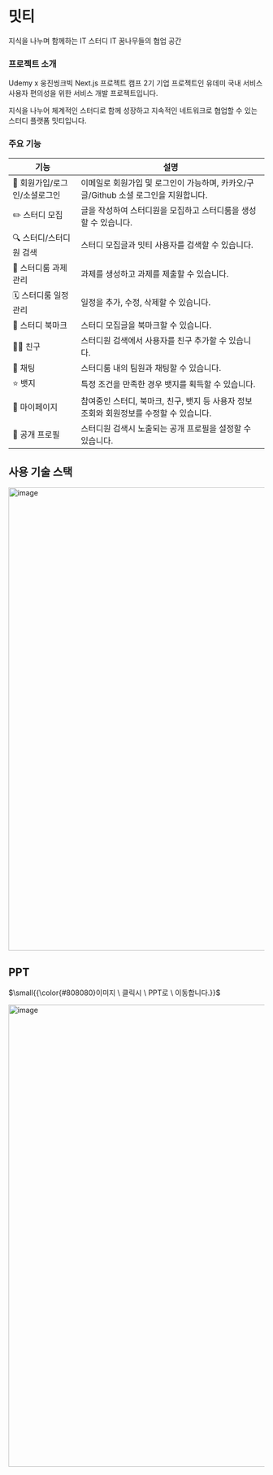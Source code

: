 # 밋티

지식을 나누며 함께하는 IT 스터디
IT 꿈나무들의 협업 공간

### 프로젝트 소개

Udemy x 웅진씽크빅 Next.js 프로젝트 캠프 2기 기업 프로젝트인 유데미 국내 서비스 사용자 편의성을 위한 서비스 개발 프로젝트입니다.       

지식을 나누어 체계적인 스터디로 함께 성장하고 지속적인 네트워크로 협업할 수 있는 스터디 플랫폼 밋티입니다.


### 주요 기능
|기능|설명|
|---|------|
| 🔑 회원가입/로그인/소셜로그인 |이메일로 회원가입 및 로그인이 가능하며, 카카오/구글/Github 소셜 로그인을 지원합니다. |
| ✏️ 스터디 모집 | 글을 작성하여 스터디원을 모집하고 스터디룸을 생성할 수 있습니다. |
| 🔍 스터디/스터디원 검색 | 스터디 모집글과 밋티 사용자를 검색할 수 있습니다. |
| 📝 스터디룸 과제 관리 | 과제를 생성하고 과제를 제출할 수 있습니다. |
| 🗓️ 스터디룸 일정 관리 | 일정을 추가, 수정, 삭제할 수 있습니다. |
| 🔖 스터디 북마크 | 스터디 모집글을 북마크할 수 있습니다. |
| 👭🏻 친구 | 스터디원 검색에서 사용자를 친구 추가할 수 있습니다. |
| 💬 채팅 | 스터디룸 내의 팀원과 채팅할 수 있습니다. |
| ⭐ 뱃지 | 특정 조건을 만족한 경우 뱃지를 획득할 수 있습니다. |
| 👤 마이페이지 | 참여중인 스터디, 북마크, 친구, 뱃지 등 사용자 정보 조회와 회원정보를 수정할 수 있습니다. |
| 👤 공개 프로필 | 스터디원 검색시 노출되는 공개 프로필을 설정할 수 있습니다. |



## 사용 기술 스택

<img width="911" alt="image" src="https://github.com/user-attachments/assets/1cb808ed-6771-4ce8-8781-cd8c4541b385">




## PPT
<p>$\small{{\color{#808080}이미지 \ 클릭시 \ PPT로 \ 이동합니다.}}$</p>

[<img width="909" alt="image" src="https://github.com/user-attachments/assets/38000c6e-045f-41cc-8bc4-c008c8b3287e">](https://docs.google.com/presentation/d/1sNOltLOiAMMp-DDtnyURgbSzuGcjn7KIz6kRV62q8dg/edit?usp=sharing)

